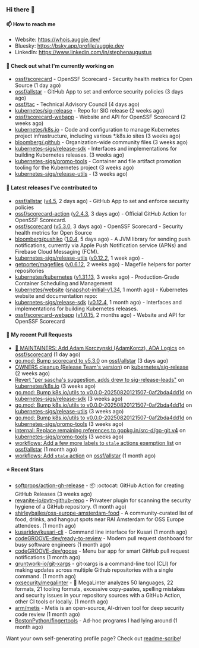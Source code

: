 ### Hi there 👋

#### 📫 How to reach me

- Website: https://whois.auggie.dev/
- Bluesky: https://bsky.app/profile/auggie.dev
- LinkedIn: https://www.linkedin.com/in/stephenaugustus

#### 👷 Check out what I'm currently working on

- [ossf/scorecard](https://github.com/ossf/scorecard) - OpenSSF Scorecard - Security health metrics for Open Source (1 day ago)
- [ossf/allstar](https://github.com/ossf/allstar) - GitHub App to set and enforce security policies (3 days ago)
- [ossf/tac](https://github.com/ossf/tac) - Technical Advisory Council (4 days ago)
- [kubernetes/sig-release](https://github.com/kubernetes/sig-release) - Repo for SIG release (2 weeks ago)
- [ossf/scorecard-webapp](https://github.com/ossf/scorecard-webapp) - Website and API for OpenSSF Scorecard (2 weeks ago)
- [kubernetes/k8s.io](https://github.com/kubernetes/k8s.io) - Code and configuration to manage Kubernetes project infrastructure, including various *.k8s.io sites (3 weeks ago)
- [bloomberg/.github](https://github.com/bloomberg/.github) - Organization-wide community files (3 weeks ago)
- [kubernetes-sigs/release-sdk](https://github.com/kubernetes-sigs/release-sdk) - Interfaces and implementations for building Kubernetes releases. (3 weeks ago)
- [kubernetes-sigs/promo-tools](https://github.com/kubernetes-sigs/promo-tools) - Container and file artifact promotion tooling for the Kubernetes project (3 weeks ago)
- [kubernetes-sigs/release-utils](https://github.com/kubernetes-sigs/release-utils) -  (3 weeks ago)

#### 🔭 Latest releases I've contributed to

- [ossf/allstar](https://github.com/ossf/allstar) ([v4.5](https://github.com/ossf/allstar/releases/tag/v4.5), 2 days ago) - GitHub App to set and enforce security policies
- [ossf/scorecard-action](https://github.com/ossf/scorecard-action) ([v2.4.3](https://github.com/ossf/scorecard-action/releases/tag/v2.4.3), 3 days ago) - Official GitHub Action for OpenSSF Scorecard.
- [ossf/scorecard](https://github.com/ossf/scorecard) ([v5.3.0](https://github.com/ossf/scorecard/releases/tag/v5.3.0), 3 days ago) - OpenSSF Scorecard - Security health metrics for Open Source
- [bloomberg/pushiko](https://github.com/bloomberg/pushiko) ([1.0.4](https://github.com/bloomberg/pushiko/releases/tag/1.0.4), 5 days ago) - A JVM library for sending push notifications, currently via Apple Push Notification service (APNs) and Firebase Cloud Messaging (FCM).
- [kubernetes-sigs/release-utils](https://github.com/kubernetes-sigs/release-utils) ([v0.12.2](https://github.com/kubernetes-sigs/release-utils/releases/tag/v0.12.2), 1 week ago) - 
- [getporter/magefiles](https://github.com/getporter/magefiles) ([v0.6.12](https://github.com/getporter/magefiles/releases/tag/v0.6.12), 2 weeks ago) - Magefile helpers for porter repositories
- [kubernetes/kubernetes](https://github.com/kubernetes/kubernetes) ([v1.31.13](https://github.com/kubernetes/kubernetes/releases/tag/v1.31.13), 3 weeks ago) - Production-Grade Container Scheduling and Management
- [kubernetes/website](https://github.com/kubernetes/website) ([snapshot-initial-v1.34](https://github.com/kubernetes/website/releases/tag/snapshot-initial-v1.34), 1 month ago) - Kubernetes website and documentation repo: 
- [kubernetes-sigs/release-sdk](https://github.com/kubernetes-sigs/release-sdk) ([v0.12.4](https://github.com/kubernetes-sigs/release-sdk/releases/tag/v0.12.4), 1 month ago) - Interfaces and implementations for building Kubernetes releases.
- [ossf/scorecard-webapp](https://github.com/ossf/scorecard-webapp) ([v1.0.15](https://github.com/ossf/scorecard-webapp/releases/tag/v1.0.15), 2 months ago) - Website and API for OpenSSF Scorecard

#### 🔨 My recent Pull Requests

- [:seedling: MAINTAINERS: Add Adam Korczynski (AdamKorcz), ADA Logics](https://github.com/ossf/scorecard/pull/4808) on [ossf/scorecard](https://github.com/ossf/scorecard) (1 day ago)
- [go.mod: Bump scorecard to v5.3.0](https://github.com/ossf/allstar/pull/740) on [ossf/allstar](https://github.com/ossf/allstar) (3 days ago)
- [OWNERS cleanup (Release Team&#39;s version)](https://github.com/kubernetes/sig-release/pull/2865) on [kubernetes/sig-release](https://github.com/kubernetes/sig-release) (2 weeks ago)
- [Revert &#34;per sascha&#39;s suggestion, adds drew to sig-release-leads&#34;](https://github.com/kubernetes/k8s.io/pull/8503) on [kubernetes/k8s.io](https://github.com/kubernetes/k8s.io) (3 weeks ago)
- [go.mod: Bump k8s.io/utils to v0.0.0-20250820121507-0af2bda4dd1d](https://github.com/kubernetes-sigs/release-sdk/pull/470) on [kubernetes-sigs/release-sdk](https://github.com/kubernetes-sigs/release-sdk) (3 weeks ago)
- [go.mod: Bump k8s.io/utils to v0.0.0-20250820121507-0af2bda4dd1d](https://github.com/kubernetes-sigs/release-utils/pull/147) on [kubernetes-sigs/release-utils](https://github.com/kubernetes-sigs/release-utils) (3 weeks ago)
- [go.mod: Bump k8s.io/utils to v0.0.0-20250820121507-0af2bda4dd1d](https://github.com/kubernetes-sigs/promo-tools/pull/1607) on [kubernetes-sigs/promo-tools](https://github.com/kubernetes-sigs/promo-tools) (3 weeks ago)
- [internal: Replace remaining references to gopkg.in/src-d/go-git.v4](https://github.com/kubernetes-sigs/promo-tools/pull/1606) on [kubernetes-sigs/promo-tools](https://github.com/kubernetes-sigs/promo-tools) (3 weeks ago)
- [workflows: Add a few more labels to `stale` actions exemption list](https://github.com/ossf/allstar/pull/724) on [ossf/allstar](https://github.com/ossf/allstar) (1 month ago)
- [workflows: Add `stale` action](https://github.com/ossf/allstar/pull/720) on [ossf/allstar](https://github.com/ossf/allstar) (1 month ago)

#### ⭐ Recent Stars

- [softprops/action-gh-release](https://github.com/softprops/action-gh-release) - 📦 :octocat: GitHub Action for creating GitHub Releases (3 weeks ago)
- [revanite-io/pvtr-github-repo](https://github.com/revanite-io/pvtr-github-repo) - Privateer plugin for scanning the security hygiene of a GitHub repository. (1 month ago)
- [shirleybailes/oss-europe-amsterdam-food](https://github.com/shirleybailes/oss-europe-amsterdam-food) - A community-curated list of food, drinks, and hangout spots near RAI Amsterdam for OSS Europe attendees. (1 month ago)
- [kusaridev/kusari-cli](https://github.com/kusaridev/kusari-cli) - Command line interface for Kusari (1 month ago)
- [codeGROOVE-dev/ready-to-review](https://github.com/codeGROOVE-dev/ready-to-review) - Modern pull request dashboard for busy software engineers (1 month ago)
- [codeGROOVE-dev/goose](https://github.com/codeGROOVE-dev/goose) - Menu bar app for smart GitHub pull request notifications (1 month ago)
- [gruntwork-io/git-xargs](https://github.com/gruntwork-io/git-xargs) - git-xargs is a command-line tool (CLI) for making updates across multiple Github repositories with a single command.  (1 month ago)
- [oxsecurity/megalinter](https://github.com/oxsecurity/megalinter) - 🦙 MegaLinter analyzes 50 languages, 22 formats, 21 tooling formats, excessive copy-pastes, spelling mistakes and security issues in your repository sources with a GitHub Action, other CI tools or locally. (1 month ago)
- [arm/metis](https://github.com/arm/metis) - Metis is an open-source, AI-driven tool for deep security code review (1 month ago)
- [BostonPython/fingertools](https://github.com/BostonPython/fingertools) - Ad-hoc programs I had lying around (1 month ago)



Want your own self-generating profile page? Check out [readme-scribe](https://github.com/muesli/readme-scribe)!
